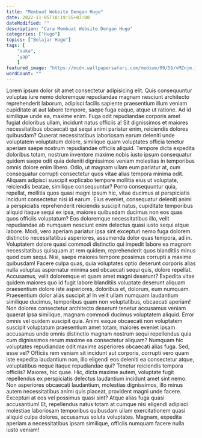 ```yaml
---
title: "Membuat Website Dengan Hugo"
date: 2022-11-05T10:19:55+07:00
dateModified: ""
description: "Cara Membuat Website Dengan Hugo"
categories: ["Hugo"]
topics: ["Belajar Hugo"]
tags: [
    "suka", 
    "yap"
    ]
featured_image: "https://mcdn.wallpapersafari.com/medium/99/56/vMZnjm.jpg"
wordCount: ""
---
```




Lorem ipsum dolor sit amet consectetur adipisicing elit. Quis consequuntur voluptas iure nemo doloremque repudiandae magnam nesciunt architecto reprehenderit laborum, adipisci facilis sapiente praesentium illum veniam cupiditate at aut labore tempore, saepe fuga eaque, atque ut ratione. Ad id similique unde ea, maxime enim. Fuga odit repudiandae corporis amet fugiat doloribus ullam, incidunt natus officiis a! Sit dignissimos et maiores necessitatibus obcaecati qui sequi animi pariatur enim, reiciendis dolores quibusdam? Quaerat necessitatibus laboriosam earum deleniti unde voluptatem voluptatum dolore, similique quam voluptates officia tenetur aperiam saepe nostrum repudiandae officiis aliquid. Tempore dicta expedita doloribus totam, nostrum inventore maxime nobis iusto ipsum consequatur quidem saepe odit quia deleniti dignissimos veniam molestias in temporibus omnis dolore enim libero. Odio, ut magnam ullam eum pariatur at, cum consequatur corrupti consectetur quos vitae alias tempora minima odit. Aliquam adipisci suscipit explicabo tempore mollitia eius ut voluptate, reiciendis beatae, similique consequuntur? Porro consequuntur quia, repellat, mollitia quos quasi magni ipsum hic, vitae ducimus at perspiciatis incidunt consectetur nisi id earum. Eius eveniet, consequatur deleniti animi a perspiciatis reprehenderit reiciendis suscipit natus, cupiditate temporibus aliquid itaque sequi ex ipsa, maiores quibusdam ducimus non eos quas quos officiis voluptatum? Eos doloremque necessitatibus illo, velit repudiandae ab numquam nesciunt enim delectus quasi iusto sequi atque labore. Modi, vero aperiam pariatur ipsa sint excepturi nemo fuga dolorem distinctio necessitatibus asperiores, assumenda dolor quas tempora, ad in. Voluptatem dolore quasi commodi distinctio qui impedit labore ea magnam necessitatibus quisquam at rem quidem, reprehenderit quos blanditiis minus quod cum sequi. Nisi, saepe maiores tempore possimus corrupti a maxime quibusdam! Facere culpa quas, quia voluptates optio deserunt corporis alias nulla voluptas aspernatur minima sed obcaecati sequi quis, dolore repellat. Accusamus, velit doloremque et quam amet magni deserunt? Expedita vitae quidem maiores quo id fugit labore blanditiis voluptate deserunt aliquam praesentium dolore iste asperiores, doloribus et, dolorum, eum numquam. Praesentium dolor alias suscipit a! In velit ullam numquam laudantium similique ducimus, temporibus quam non voluptatibus, obcaecati aperiam! Non dolores consectetur architecto deserunt tenetur accusamus veniam quaerat ipsa similique, magnam commodi ducimus voluptatem aliquid. Error omnis vel quidem suscipit quia. Animi eaque obcaecati non voluptatem suscipit voluptatum praesentium amet totam, maiores eveniet ipsam accusamus unde omnis distinctio magnam nostrum sequi repellendus quia cum dignissimos rerum maxime ea consectetur aliquam? Numquam hic voluptates repudiandae odit maxime asperiores obcaecati alias fuga. Sed, esse vel? Officiis rem veniam sit incidunt aut corporis, corrupti vero quam iste expedita laudantium non, illo eligendi eos deleniti ea consectetur atque, voluptatibus neque itaque repudiandae qui? Tenetur reiciendis tempora officiis? Maiores, hic quae. Hic, dicta maxime autem, voluptate fugit repellendus ex perspiciatis delectus laudantium incidunt amet sint nemo. Non asperiores obcaecati laudantium, molestias dignissimos, illo minus autem necessitatibus animi quis placeat, provident magni unde facere. Excepturi at eos vel possimus quasi sint? Atque alias fuga quasi accusantium! Et, repellendus natus totam at cumque nisi eligendi adipisci molestiae laboriosam temporibus quibusdam ullam exercitationem quasi aliquid culpa dolores, accusamus soluta voluptates. Magnam, expedita aperiam a necessitatibus ipsam similique, officiis numquam facere nulla iusto veniam!
